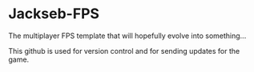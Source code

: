 # Jackseb-FPS
The multiplayer FPS template that will hopefully evolve into something...

This github is used for version control and for sending updates for the game.
